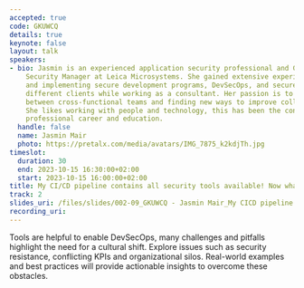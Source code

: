 ```yaml
---
accepted: true
code: GKUWCQ
details: true
keynote: false
layout: talk
speakers:
- bio: Jasmin is an experienced application security professional and Global Product
    Security Manager at Leica Microsystems. She gained extensive experience in organizing
    and implementing secure development programs, DevSecOps, and secure SDLC across
    different clients while working as a consultant. Her passion is to build bridges
    between cross-functional teams and finding new ways to improve collaboration.
    She likes working with people and technology, this has been the constant in her
    professional career and education.
  handle: false
  name: Jasmin Mair
  photo: https://pretalx.com/media/avatars/IMG_7875_k2kdjTh.jpg
timeslot:
  duration: 30
  end: 2023-10-15 16:30:00+02:00
  start: 2023-10-15 16:00:00+02:00
title: My CI/CD pipeline contains all security tools available! Now what...?
track: 2
slides_uri: /files/slides/002-09_GKUWCQ - Jasmin Mair_My CICD pipeline contains all security tools available! Now what.pptx
recording_uri: 
---
```


Tools are helpful to enable DevSecOps, many challenges and pitfalls highlight the need for a cultural shift.
 Explore issues such as security resistance, conflicting KPIs and organizational silos.
Real-world examples and best practices will provide actionable insights to overcome these obstacles.